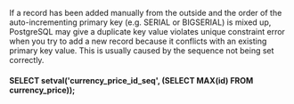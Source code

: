 If a record has been added manually from the outside 
and the order of the auto-incrementing primary key (e.g. SERIAL or BIGSERIAL) is mixed up, 
PostgreSQL may give a duplicate key value violates unique constraint error 
when you try to add a new record because it conflicts with an existing primary key value. 
This is usually caused by the sequence not being set correctly.

#### SELECT setval('currency_price_id_seq', (SELECT MAX(id) FROM currency_price));